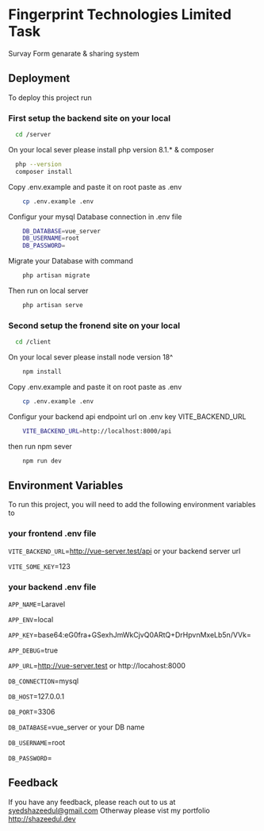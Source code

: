 
# Fingerprint Technologies Limited Task

Survay Form genarate & sharing system
## Deployment

To deploy this project run

### First setup the backend site on your local

```bash
  cd /server
```

On your local sever please install php version 8.1.* & composer

```bash
  php --version
  composer install
```

Copy .env.example and paste it on root paste as .env

```bash
    cp .env.example .env
```

Configur your mysql Database connection in .env file

```bash
    DB_DATABASE=vue_server
    DB_USERNAME=root
    DB_PASSWORD=
```

Migrate your Database with command

```bash
    php artisan migrate
```

Then run on local server

```bash
    php artisan serve
```

### Second setup the fronend site on your local

```bash
  cd /client
```

On your local sever please install node version 18^

```bash
    npm install
```

Copy .env.example and paste it on root paste as .env

```bash
    cp .env.example .env
```

Configur your backend api endpoint url on .env key VITE_BACKEND_URL

```bash
    VITE_BACKEND_URL=http://localhost:8000/api
```

then run npm sever

```bash
    npm run dev
```



## Environment Variables

To run this project, you will need to add the following environment variables to 

### your frontend .env file

`VITE_BACKEND_URL`=http://vue-server.test/api or your backend server url

`VITE_SOME_KEY`=123


### your backend .env file

`APP_NAME`=Laravel

`APP_ENV`=local

`APP_KEY`=base64:eG0fra+GSexhJmWkCjvQ0ARtQ+DrHpvnMxeLb5n/VVk=

`APP_DEBUG`=true

`APP_URL`=http://vue-server.test  or http://locahost:8000



`DB_CONNECTION`=mysql

`DB_HOST`=127.0.0.1

`DB_PORT`=3306

`DB_DATABASE`=vue_server or your DB name

`DB_USERNAME`=root

`DB_PASSWORD`=


## Feedback

If you have any feedback, please reach out to us at syedshazeedul@gmail.com
Otherway please vist my portfolio http://shazeedul.dev

